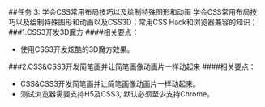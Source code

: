 ##任务 3: 学会CSS常用布局技巧以及绘制特殊图形和动画
学会CSS常用布局技巧以及绘制特殊图形和动画以及CSS3D；常用CSS Hack和浏览器兼容的知识；
###1.CSS3开发3D魔方
####相关要点：
* 使用CSS3开发炫酷的3D魔方效果。


###2.CSS&CSS3开发简笔画并让简笔画像动画片一样动起来
####相关要点：
* CSS&CSS3开发简笔画并让简笔画像动画片一样动起来。
* 测试浏览器需要支持H5及CSS3, 默认必须至少支持Chrome。
